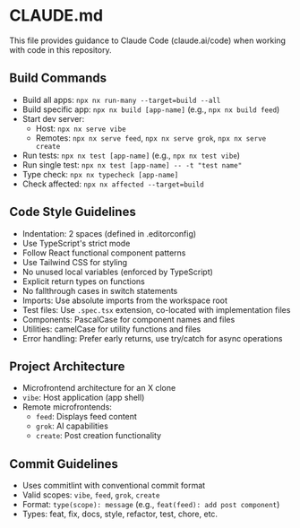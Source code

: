 # CLAUDE.md

This file provides guidance to Claude Code (claude.ai/code) when working with code in this repository.

## Build Commands
- Build all apps: `npx nx run-many --target=build --all`
- Build specific app: `npx nx build [app-name]` (e.g., `npx nx build feed`)
- Start dev server:
  - Host: `npx nx serve vibe`
  - Remotes: `npx nx serve feed`, `npx nx serve grok`, `npx nx serve create`
- Run tests: `npx nx test [app-name]` (e.g., `npx nx test vibe`)
- Run single test: `npx nx test [app-name] -- -t "test name"`
- Type check: `npx nx typecheck [app-name]`
- Check affected: `npx nx affected --target=build`

## Code Style Guidelines
- Indentation: 2 spaces (defined in .editorconfig)
- Use TypeScript's strict mode
- Follow React functional component patterns
- Use Tailwind CSS for styling
- No unused local variables (enforced by TypeScript)
- Explicit return types on functions
- No fallthrough cases in switch statements
- Imports: Use absolute imports from the workspace root
- Test files: Use `.spec.tsx` extension, co-located with implementation files
- Components: PascalCase for component names and files
- Utilities: camelCase for utility functions and files
- Error handling: Prefer early returns, use try/catch for async operations

## Project Architecture
- Microfrontend architecture for an X clone
- `vibe`: Host application (app shell)
- Remote microfrontends:
  - `feed`: Displays feed content
  - `grok`: AI capabilities
  - `create`: Post creation functionality

## Commit Guidelines
- Uses commitlint with conventional commit format
- Valid scopes: `vibe`, `feed`, `grok`, `create`
- Format: `type(scope): message` (e.g., `feat(feed): add post component`)
- Types: feat, fix, docs, style, refactor, test, chore, etc.